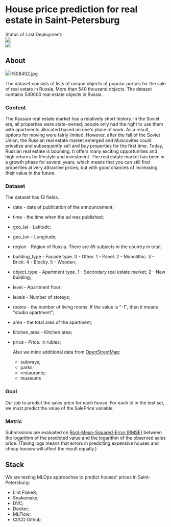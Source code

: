 # House price prediction for real estate in Saint-Petersburg

Status of Last Deployment: <br>
<img src="https://github.com/dubrovin-sudo/house-prediction/workflows/Flake8/badge.svg?branch=feature"><br>
<img src="https://github.com/dubrovin-sudo/house-prediction/workflows/Docker/badge.svg?branch=feature"><br>

## About

![](https://wallpaperaccess.com/full/508402.jpg)l/508402.jpg

The dataset consists of lists of unique objects of popular portals for the sale of real estate in Russia. More than 540 thousand objects.
The dataset contains 540000 real estate objects in Russia.

### Content

The Russian real estate market has a relatively short history. In the Soviet era, all properties were state-owned; people only had the right to use them with apartments allocated based on one's place of work. As a result, options for moving were fairly limited. However, after the fall of the Soviet Union, the Russian real estate market emerged and Muscovites could privatize and subsequently sell and buy properties for the first time. Today, Russian real estate is booming. It offers many exciting opportunities and high returns for lifestyle and investment.
The real estate market has been in a growth phase for several years, which means that you can still find properties at very attractive prices, but with good chances of increasing their value in the future.

### Dataset

The dataset has 13 fields.

- date - date of publication of the announcement;

- time - the time when the ad was published;

- geo_lat - Latitude;

- geo_lon - Longitude;

- region - Region of Russia. There are 85 subjects in the country in total;

- building_type - Facade type. 0 - Other. 1 - Panel. 2 - Monolithic. 3 - Brick. 4 - Blocky. 5 - Wooden;

- object_type - Apartment type. 1 - Secondary real estate market; 2 - New building;

- level - Apartment floor;

- levels - Number of storeys;

- rooms - the number of living rooms. If the value is "-1", then it means "studio apartment";

- area - the total area of the apartment;

- kitchen_area - Kitchen area;

- price - Price. in rubles;

  Also we mine additional data from [OpenStreetMap](https://maps.mail.ru/osm/tools/overpass/):

  - subways;
  - parks;
  - restaurants;
  - museums

### Goal

Our job to predict the sales price for each house. For each Id in the test set,  we must predict the value of the SalePrice variable. 

### Metric

Submissions are evaluated on [Root-Mean-Squared-Error (RMSE)](https://en.wikipedia.org/wiki/Root-mean-square_deviation) between the logarithm of the predicted value and the logarithm of the observed sales price. (Taking logs means that errors in predicting expensive houses and cheap houses will affect the result equally.)



## Stack

We are testing MLOps approaches to predict houses' prices in Saint-Petersburg:

- Lint Flake8;
- Snakemake;
- DVC;
- Docker;
- MLFlow;
- CI/CD Github
